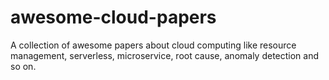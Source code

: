 # awesome-cloud-papers
A collection of awesome papers about cloud computing like resource management, serverless, microservice, root cause, anomaly detection and so on.
